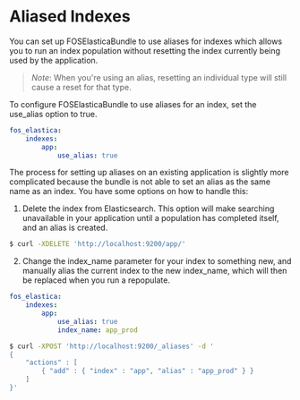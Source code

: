 Aliased Indexes
===============

You can set up FOSElasticaBundle to use aliases for indexes which allows you to run an
index population without resetting the index currently being used by the application.

> *Note*: When you're using an alias, resetting an individual type will still cause a
> reset for that type.

To configure FOSElasticaBundle to use aliases for an index, set the use_alias option to
true.

```yaml
fos_elastica:
    indexes:
        app:
            use_alias: true
```

The process for setting up aliases on an existing application is slightly more complicated
because the bundle is not able to set an alias as the same name as an index. You have some
options on how to handle this:

1) Delete the index from Elasticsearch. This option will make searching unavailable in your
   application until a population has completed itself, and an alias is created.
   
```bash
$ curl -XDELETE 'http://localhost:9200/app/'
```

2) Change the index_name parameter for your index to something new, and manually alias the
   current index to the new index_name, which will then be replaced when you run a repopulate.

```yaml
fos_elastica:
    indexes:
        app:
            use_alias: true
            index_name: app_prod
```

```bash
$ curl -XPOST 'http://localhost:9200/_aliases' -d '
{
    "actions" : [
        { "add" : { "index" : "app", "alias" : "app_prod" } }
    ]
}'
```
